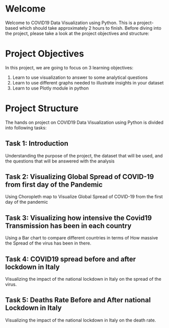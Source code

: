 # Welcome

Welcome to COVID19 Data Visualization using Python. This is a project-based which should take approximately 2 hours to finish. Before diving into the project, please take a look at the project objectives and structure:

# Project Objectives
In this project, we are going to focus on 3 learning objectives:

1. Learn to use visualization to answer to some analytical questions
2. Learn to use different graphs needed to illustrate insights in your dataset
3. Learn to use Plotly module in python

# Project Structure
The hands on project on COVID19 Data Visualization using Python is divided into following tasks:

## Task 1: Introduction
Understanding the purpose of the project, the dataset that will be used, and the questions that will be answered with the analysis

## Task 2: Visualizing Global Spread of COVID-19 from first day of the Pandemic
Using Choropleth map to Visualize Global Spread of COVID-19 from the first day of the pandemic

## Task 3: Visualizing how intensive the Covid19 Transmission has been in each country
Using a Bar chart to compare different countries in terms of How massive the Spread of the virus has been in there.

## Task 4: COVID19 spread before and after lockdown in Italy
Visualizing the impact of the national lockdown in Italy on the spread of the virus.

## Task 5: Deaths Rate Before and After national Lockdown in Italy
Visualizing the impact of the national lockdown in Italy on the death rate.
